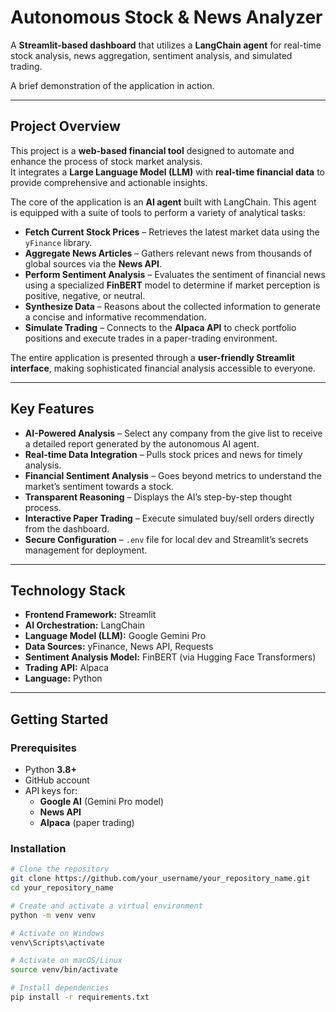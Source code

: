 # Autonomous Stock & News Analyzer

A **Streamlit-based dashboard** that utilizes a **LangChain agent** for real-time stock analysis, news aggregation, sentiment analysis, and simulated trading.

A brief demonstration of the application in action.

---

## Project Overview

This project is a **web-based financial tool** designed to automate and enhance the process of stock market analysis.  
It integrates a **Large Language Model (LLM)** with **real-time financial data** to provide comprehensive and actionable insights.

The core of the application is an **AI agent** built with LangChain. This agent is equipped with a suite of tools to perform a variety of analytical tasks:

- **Fetch Current Stock Prices** – Retrieves the latest market data using the `yFinance` library.
- **Aggregate News Articles** – Gathers relevant news from thousands of global sources via the **News API**.
- **Perform Sentiment Analysis** – Evaluates the sentiment of financial news using a specialized **FinBERT** model to determine if market perception is positive, negative, or neutral.
- **Synthesize Data** – Reasons about the collected information to generate a concise and informative recommendation.
- **Simulate Trading** – Connects to the **Alpaca API** to check portfolio positions and execute trades in a paper-trading environment.

The entire application is presented through a **user-friendly Streamlit interface**, making sophisticated financial analysis accessible to everyone.

---

## Key Features

- **AI-Powered Analysis** – Select any company from the give list to receive a detailed report generated by the autonomous AI agent.
- **Real-time Data Integration** – Pulls stock prices and news for timely analysis.
- **Financial Sentiment Analysis** – Goes beyond metrics to understand the market’s sentiment towards a stock.
- **Transparent Reasoning** – Displays the AI’s step-by-step thought process.
- **Interactive Paper Trading** – Execute simulated buy/sell orders directly from the dashboard.
- **Secure Configuration** – `.env` file for local dev and Streamlit’s secrets management for deployment.

---

## Technology Stack

- **Frontend Framework:** Streamlit  
- **AI Orchestration:** LangChain  
- **Language Model (LLM):** Google Gemini Pro  
- **Data Sources:** yFinance, News API, Requests  
- **Sentiment Analysis Model:** FinBERT (via Hugging Face Transformers)  
- **Trading API:** Alpaca  
- **Language:** Python  

---

## Getting Started

### **Prerequisites**
- Python **3.8+**
- GitHub account
- API keys for:
  - **Google AI** (Gemini Pro model)
  - **News API**
  - **Alpaca** (paper trading)

### **Installation**
```bash
# Clone the repository
git clone https://github.com/your_username/your_repository_name.git
cd your_repository_name

# Create and activate a virtual environment
python -m venv venv

# Activate on Windows
venv\Scripts\activate

# Activate on macOS/Linux
source venv/bin/activate

# Install dependencies
pip install -r requirements.txt
